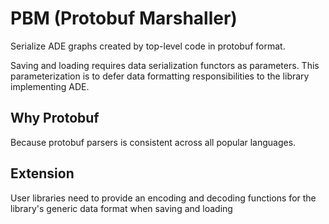 # PBM (Protobuf Marshaller)

Serialize ADE graphs created by top-level code in protobuf format.

Saving and loading requires data serialization functors as parameters. This parameterization is to defer data formatting responsibilities to the library implementing ADE.

## Why Protobuf

Because protobuf parsers is consistent across all popular languages.

## Extension

User libraries need to provide an encoding and decoding functions for the library's generic data format when saving and loading
